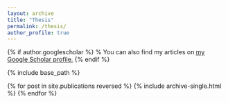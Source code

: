```yaml
---
layout: archive
title: "Thesis"
permalink: /thesis/
author_profile: true
---
```


{% if author.googlescholar %}
  % You can also find my articles on <u><a href="{{author.googlescholar}}">my Google Scholar profile</a>.</u>
{% endif %}

{% include base_path %}

{% for post in site.publications reversed %}
  {% include archive-single.html %}
{% endfor %}
